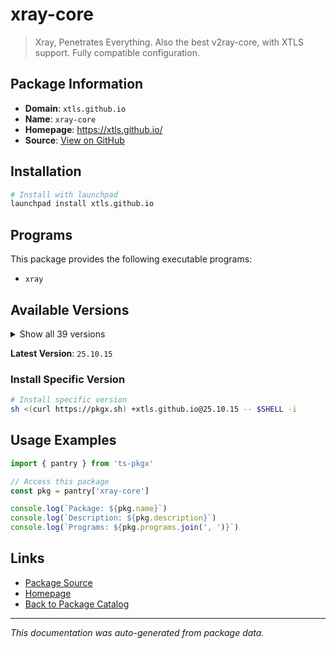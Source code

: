 # xray-core

> Xray, Penetrates Everything. Also the best v2ray-core, with XTLS support. Fully compatible configuration.

## Package Information

- **Domain**: `xtls.github.io`
- **Name**: `xray-core`
- **Homepage**: https://xtls.github.io/
- **Source**: [View on GitHub](https://github.com/pkgxdev/pantry/tree/main/projects/xtls.github.io/package.yml)

## Installation

```bash
# Install with launchpad
launchpad install xtls.github.io
```

## Programs

This package provides the following executable programs:

- `xray`

## Available Versions

<details>
<summary>Show all 39 versions</summary>

- `25.10.15`, `25.9.11`, `25.9.10`, `25.9.5`, `25.8.31`
- `25.8.3`, `25.7.26`, `25.7.25`, `25.6.8`, `25.5.16`
- `25.4.30`, `25.3.6`, `25.2.21`, `25.1.30`, `24.12.31`
- `24.12.18`, `24.11.30`, `24.11.21`, `24.11.11`, `24.11.5`
- `24.10.31`, `24.9.30`, `1.8.24`, `1.8.23`, `1.8.21`
- `1.8.20`, `1.8.19`, `1.8.18`, `1.8.17`, `1.8.16`
- `1.8.15`, `1.8.13`, `1.8.12`, `1.8.11`, `1.8.10`
- `1.8.9`, `1.8.8`, `1.8.7`, `1.8.6`

</details>

**Latest Version**: `25.10.15`

### Install Specific Version

```bash
# Install specific version
sh <(curl https://pkgx.sh) +xtls.github.io@25.10.15 -- $SHELL -i
```

## Usage Examples

```typescript
import { pantry } from 'ts-pkgx'

// Access this package
const pkg = pantry['xray-core']

console.log(`Package: ${pkg.name}`)
console.log(`Description: ${pkg.description}`)
console.log(`Programs: ${pkg.programs.join(', ')}`)
```

## Links

- [Package Source](https://github.com/pkgxdev/pantry/tree/main/projects/xtls.github.io/package.yml)
- [Homepage](https://xtls.github.io/)
- [Back to Package Catalog](../../package-catalog.md)

---

*This documentation was auto-generated from package data.*
